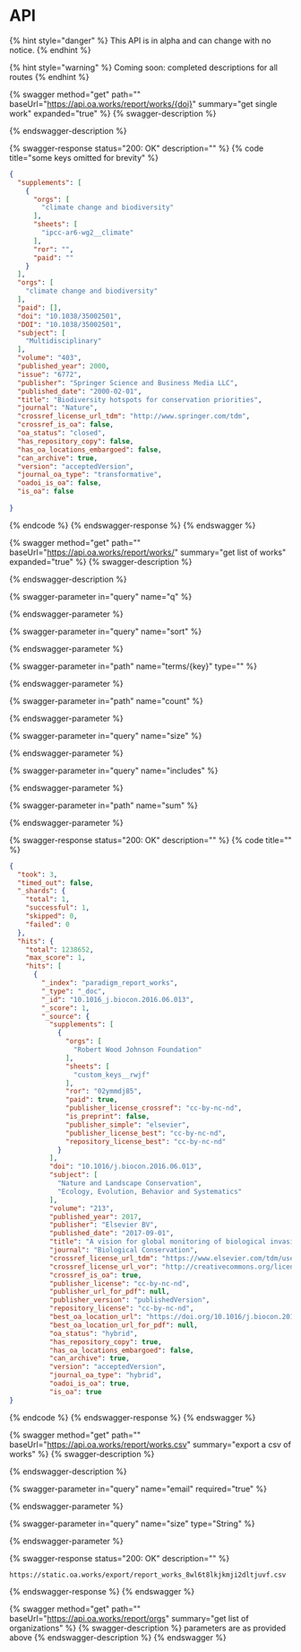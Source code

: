 # API



{% hint style="danger" %}
This API is in alpha and can change with no notice.
{% endhint %}

{% hint style="warning" %}
Coming soon: completed descriptions for all routes
{% endhint %}

{% swagger method="get" path="" baseUrl="https://api.oa.works/report/works/{doi}" summary="get single work" expanded="true" %}
{% swagger-description %}

{% endswagger-description %}

{% swagger-response status="200: OK" description="" %}
{% code title="some keys omitted for brevity" %}
```json
{
  "supplements": [
    {
      "orgs": [
        "climate change and biodiversity"
      ],
      "sheets": [
        "ipcc-ar6-wg2__climate"
      ],
      "ror": "",
      "paid": ""
    }
  ],
  "orgs": [
    "climate change and biodiversity"
  ],
  "paid": [],
  "doi": "10.1038/35002501",
  "DOI": "10.1038/35002501",
  "subject": [
    "Multidisciplinary"
  ],
  "volume": "403",
  "published_year": 2000,
  "issue": "6772",
  "publisher": "Springer Science and Business Media LLC",
  "published_date": "2000-02-01",
  "title": "Biodiversity hotspots for conservation priorities",
  "journal": "Nature",
  "crossref_license_url_tdm": "http://www.springer.com/tdm",
  "crossref_is_oa": false,
  "oa_status": "closed",
  "has_repository_copy": false,
  "has_oa_locations_embargoed": false,
  "can_archive": true,
  "version": "acceptedVersion",
  "journal_oa_type": "transformative",
  "oadoi_is_oa": false,
  "is_oa": false
  
}
```
{% endcode %}
{% endswagger-response %}
{% endswagger %}

{% swagger method="get" path="" baseUrl="https://api.oa.works/report/works/" summary="get list of works" expanded="true" %}
{% swagger-description %}

{% endswagger-description %}

{% swagger-parameter in="query" name="q" %}

{% endswagger-parameter %}

{% swagger-parameter in="query" name="sort" %}

{% endswagger-parameter %}

{% swagger-parameter in="path" name="terms/{key}" type="" %}

{% endswagger-parameter %}

{% swagger-parameter in="path" name="count" %}

{% endswagger-parameter %}

{% swagger-parameter in="query" name="size" %}

{% endswagger-parameter %}

{% swagger-parameter in="query" name="includes" %}

{% endswagger-parameter %}

{% swagger-parameter in="path" name="sum" %}

{% endswagger-parameter %}

{% swagger-response status="200: OK" description="" %}
{% code title="" %}
```json
{
  "took": 3,
  "timed_out": false,
  "_shards": {
    "total": 1,
    "successful": 1,
    "skipped": 0,
    "failed": 0
  },
  "hits": {
    "total": 1238652,
    "max_score": 1,
    "hits": [
      {
        "_index": "paradigm_report_works",
        "_type": "_doc",
        "_id": "10.1016_j.biocon.2016.06.013",
        "_score": 1,
        "_source": {
          "supplements": [
            {
              "orgs": [
                "Robert Wood Johnson Foundation"
              ],
              "sheets": [
                "custom_keys__rwjf"
              ],
              "ror": "02ymmdj85",
              "paid": true,
              "publisher_license_crossref": "cc-by-nc-nd",
              "is_preprint": false,
              "publisher_simple": "elsevier",
              "publisher_license_best": "cc-by-nc-nd",
              "repository_license_best": "cc-by-nc-nd"
            }
          ],
          "doi": "10.1016/j.biocon.2016.06.013",
          "subject": [
            "Nature and Landscape Conservation",
            "Ecology, Evolution, Behavior and Systematics"
          ],
          "volume": "213",
          "published_year": 2017,
          "publisher": "Elsevier BV",
          "published_date": "2017-09-01",
          "title": "A vision for global monitoring of biological invasions",
          "journal": "Biological Conservation",
          "crossref_license_url_tdm": "https://www.elsevier.com/tdm/userlicense/1.0/",
          "crossref_license_url_vor": "http://creativecommons.org/licenses/by-nc-nd/4.0/",
          "crossref_is_oa": true,
          "publisher_license": "cc-by-nc-nd",
          "publisher_url_for_pdf": null,
          "publisher_version": "publishedVersion",
          "repository_license": "cc-by-nc-nd",
          "best_oa_location_url": "https://doi.org/10.1016/j.biocon.2016.06.013",
          "best_oa_location_url_for_pdf": null,
          "oa_status": "hybrid",
          "has_repository_copy": true,
          "has_oa_locations_embargoed": false,
          "can_archive": true,
          "version": "acceptedVersion",
          "journal_oa_type": "hybrid",
          "oadoi_is_oa": true,
          "is_oa": true
}
```
{% endcode %}
{% endswagger-response %}
{% endswagger %}

{% swagger method="get" path="" baseUrl="https://api.oa.works/report/works.csv" summary="export a csv of works" %}
{% swagger-description %}

{% endswagger-description %}

{% swagger-parameter in="query" name="email" required="true" %}

{% endswagger-parameter %}

{% swagger-parameter in="query" name="size" type="String" %}

{% endswagger-parameter %}

{% swagger-response status="200: OK" description="" %}
```
https://static.oa.works/export/report_works_8wl6t8lkjkmji2dltjuvf.csv
```
{% endswagger-response %}
{% endswagger %}

{% swagger method="get" path="" baseUrl="https://api.oa.works/report/orgs" summary="get list of organizations" %}
{% swagger-description %}
parameters are as provided above
{% endswagger-description %}
{% endswagger %}
